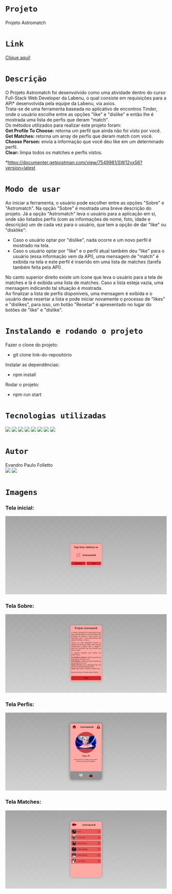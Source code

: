 # `Projeto`
Projeto Astromatch

# `Link`
[Clique aqui!](https://folletto-astromatch.surge.sh)

# `Descrição`
O Projeto Astromatch foi desenvolvido como uma atividade dentro do curso Full-Stack Web Developer da Labenu, o qual consiste em requisições para a API* desenvolvida pela equipe da Labenu, via axios. </br>
Trata-se de uma ferramenta baseada no aplicativo de encontros Tinder, onde o usuário escolhe entre as opções "like" e "dislike" e então lhe é mostrada uma lista de perfis que deram "match". </br>
Os métodos utilizados para realizar este projeto foram: </br>
**Get Profile To Choose:** retorna um perfil que ainda não foi visto por você. </br>
**Get Matches:** retorna um array de perfis que deram match com você. </br>
**Choose Person:** envia a informação que você deu like em um determinado perfil. </br>
**Clear:** limpa todos os matches e perfis vistos. </br>

*https://documenter.getpostman.com/view/7549981/SW12yx56?version=latest </br>

# `Modo de usar`
Ao iniciar a ferramenta, o usuário pode escolher entre as opções "Sobre" e "Astromatch". Na opção "Sobre" é mostrada uma breve descrição do projeto. Já a opção "Astromatch" leva o usuário para a aplicação em si, onde são listados perfis (com as informações de nome, foto, idade e descrição) um de cada vez para o usuário, que tem a opção de dar "like" ou "disklike":
- Caso o usuário optar por "dislike", nada ocorre e um novo perfil é mostrado na tela.
- Caso o usuário optar por "like" e o perfil atual também deu "like" para o usuário (essa informação vem da API), uma mensagem de "match" é exibida na tela e este perfil é inserido em uma lista de matches (tarefa também feita pela API). </br>

No canto superior direito existe um ícone que leva o usuário para a tela de matches e lá é exibida uma lista de matches. Caso a lista esteja vazia, uma mensagem indicando tal situação é mostrada. </br>
Ao finalizar a lista de perfis disponíveis, uma mensagem é exibida e o usuário deve resertar a lista e pode iniciar novamente o processo de "likes" e "dislikes", para isso, um botão "Resetar" é apresentado no lugar do botões de "like" e "dislike".

# `Instalando e rodando o projeto`
Fazer o clone do projeto:
- git clone link-do-repositório

Instalar as dependências:
- npm install

Rodar o projeto:
- npm run start

# `Tecnologias utilizadas`
<div>
<img src="https://img.shields.io/badge/Visual_Studio_Code-0078D4?style=for-the-badge&logo=visual%20studio%20code&logoColor=white">
<img src="https://img.shields.io/badge/JavaScript-F7DF1E?style=for-the-badge&logo=javascript&logoColor=black">
<img src="https://img.shields.io/badge/HTML5-E34F26?style=for-the-badge&logo=html5&logoColor=white">
<img src="https://img.shields.io/badge/CSS-239120?&style=for-the-badge&logo=css3&logoColor=white">
<img src="https://img.shields.io/badge/styled--components-DB7093?style=for-the-badge&logo=styled-components&logoColor=white">
<img src="https://img.shields.io/badge/React-20232A?style=for-the-badge&logo=react&logoColor=61DAFB">
<img src="https://img.shields.io/badge/GitHub-100000?style=for-the-badge&logo=github&logoColor=white">
<img src="https://img.shields.io/badge/Markdown-000000?style=for-the-badge&logo=markdown&logoColor=white">
</div>

# `Autor`
Evandro Paulo Folletto
</br>
<a href="https://www.linkedin.com/in/evandrofolletto/"><img src="https://img.shields.io/badge/LinkedIn-0077B5?style=for-the-badge&logo=linkedin&logoColor=white"></a> <a href="https://github.com/epfolletto"><img src="https://img.shields.io/badge/GitHub-100000?style=for-the-badge&logo=github&logoColor=white"></a> 
</br>

# `Imagens`
### Tela inicial:
<img src="./src/assets/img/readme/site1.png"/>

### Tela Sobre:
<img src="./src/assets/img/readme/site2.png"/>

### Tela Perfis:
<img src="./src/assets/img/readme/site3.png"/>

### Tela Matches:
<img src="./src/assets/img/readme/site4.png"/>

